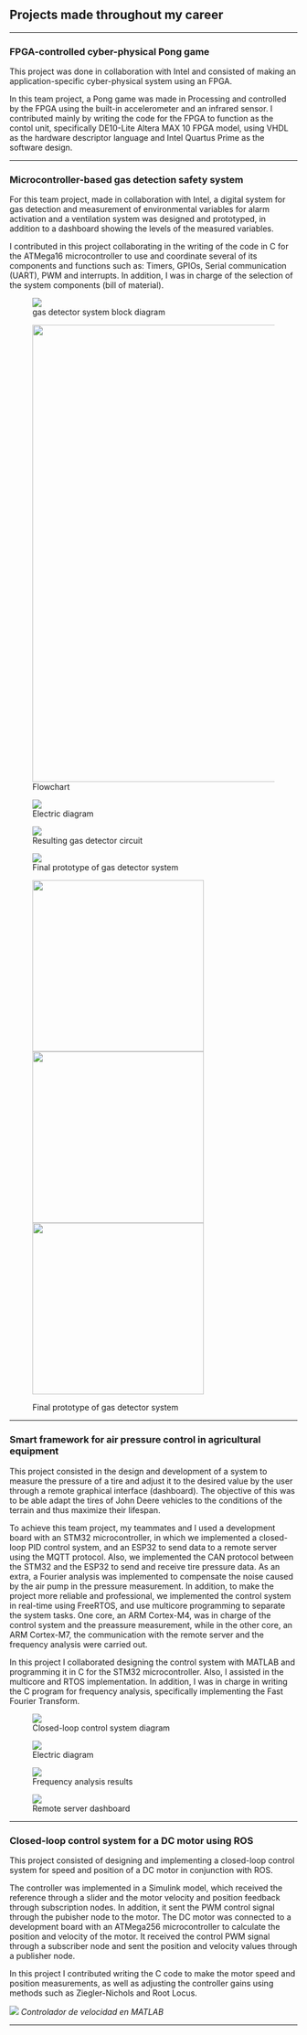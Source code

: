 ## Projects made throughout my career

---

### FPGA-controlled cyber-physical Pong game



This project was done in collaboration with Intel and consisted of making an application-specific cyber-physical system using an FPGA.

In this team project, a Pong game was made in Processing and controlled by the FPGA using the built-in accelerometer and an infrared sensor. I contributed mainly by writing the code for the FPGA to function as the contol unit, specifically DE10-Lite Altera MAX 10 FPGA model, using VHDL as the hardware descriptor language and Intel Quartus Prime as the software design.

---

### Microcontroller-based gas detection safety system

For this team project, made in collaboration with Intel, a digital system for gas detection and measurement of environmental variables for alarm activation and a ventilation system was designed and prototyped, in addition to a dashboard showing the levels of the measured variables.

I contributed in this project collaborating in the writing of the code in C for the ATMega16 microcontroller to use and coordinate several of its components and functions such as: Timers, GPIOs, Serial communication (UART), PWM and interrupts. In addition, I was in charge of the selection of the system components (bill of material).

<figure>
  <img src="images/diagrama_gases.png?raw=true"/>
  <figcaption>gas detector system block diagram</figcaption>
</figure> 

<figure>
  <img src="images/algoritmo_gases.png?raw=true" width="800"/>
  <figcaption>Flowchart</figcaption>
</figure>
 
<figure>
  <img src="images/esquematico_gas.png?raw=true"/>
 <figcaption> Electric diagram </figcaption>
</figure>

<figure>
  <img src="images/resultado_circuito_gas.png?raw=true"/>
 <figcaption>Resulting gas detector circuit</figcaption>
</figure>

<figure>
  <img src="images/modelo_gas.png?raw=true"/>
 <figcaption>Final prototype of gas detector system</figcaption>
</figure>

<figure>
 <p float="center">
   <img src="images/modelo_gas_1.png" width="300" />
   <img src="images/modelo_gas_2.png" width="300" />
   <img src="images/modelo_gas_3.png" width="300" />
 </p>
 <figcaption>Final prototype of gas detector system</figcaption>
</figure>

---

### Smart framework for air pressure control in agricultural equipment

This project consisted in the design and development of a system to measure the pressure of a tire and adjust it to the desired value by the user through a remote graphical interface (dashboard). The objective of this was to be able adapt the tires of John Deere vehicles to the conditions of the terrain and thus maximize their lifespan.

To achieve this team project, my teammates and I used a development board with an STM32 microcontroller, in which we implemented a closed-loop PID control system, and an ESP32 to send data to a remote server using the MQTT protocol. Also, we implemented the CAN protocol between the STM32 and the ESP32 to send and receive tire pressure data. As an extra, a Fourier analysis was implemented to compensate the noise caused by the air pump in the pressure measurement. In addition, to make the project more reliable and professional, we implemented the control system in real-time using FreeRTOS, and use multicore programming to separate the system tasks. One core, an ARM Cortex-M4, was in charge of the control system and the preassure measurement, while in the other core, an ARM Cortex-M7, the communication with the remote server and the frequency analysis were carried out.

In this project I collaborated designing the control system with MATLAB and programming it in C for the STM32 microcontroller. Also, I assisted in the multicore and RTOS implementation. In addition, I was in charge in writing the C program for frequency analysis, specifically implementing the Fast Fourier Transform.



<figure> 
  <img src="images/P1-control-diagram.png?raw=true"/>
  <figcaption>Closed-loop control system diagram</figcaption>
</figure>

<figure>
  <img src="images/P1-schematic.png?raw=true"/>
  <figcaption>Electric diagram</figcaption>
</figure>

<figure>
  <img src="images/P1-freq.png?raw=true"/>
  <figcaption>Frequency analysis results</figcaption>
</figure>

<figure>
  <img src="images/P1-GUI.png?raw=true"/>
  <figcaption>Remote server dashboard</figcaption>
</figure>


---

### Closed-loop control system for a DC motor using ROS

This project consisted of designing and implementing a closed-loop control system for speed and position of a DC motor in conjunction with ROS.

The controller was implemented in a Simulink model, which received the reference through a slider and the motor velocity and position feedback through subscription nodes. In addition, it sent the PWM control signal through the pubisher node to the motor. The DC motor was connected to a development board with an ATMega256 microcontroller to calculate the position and velocity of the motor. It received the control PWM signal through a subscriber node and sent the position and velocity values through a publisher node.

In this project I contributed writing the C code to make the motor speed and position measurements, as well as adjusting the controller gains using methods such as Ziegler-Nichols and Root Locus.

<p>
  <img src="images/controlador_velocidad.png" />
  <em>Controlador de velocidad en MATLAB </em>
</p>



---


<!-- Remove above link if you don't want to attibute -->
